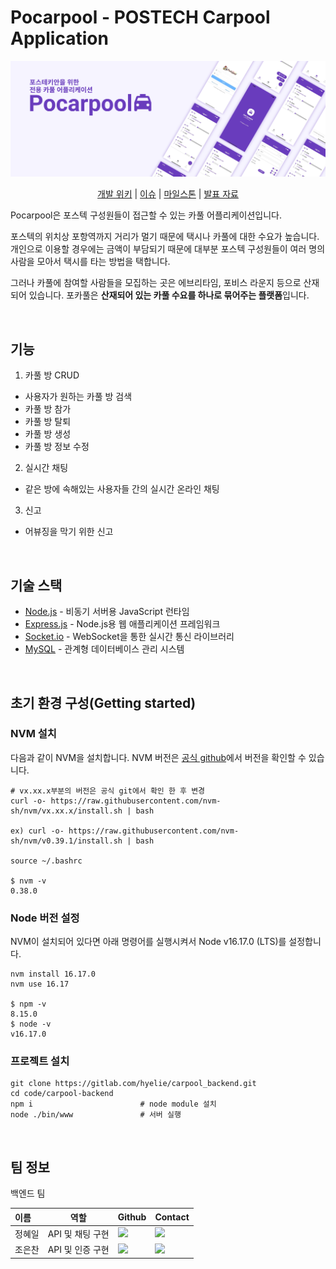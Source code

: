 # Pocarpool - POSTECH Carpool Application

<p align="center">
	<img src="./image/banner1.png">
</p>

<p align="center">
<a href="https://gitlab.com/hyelie/carpool_backend/-/wikis/home">개발 위키</a> 
| 
<a href="https://gitlab.com/hyelie/carpool_backend/-/issues">이슈</a> 
| 
<a href="https://gitlab.com/hyelie/carpool_backend/-/milestones">마일스톤</a> 
|
<a href="https://gitlab.com/hyelie/carpool_backend/-/blob/master/pocarpool_presentation.pdf">발표 자료</a> 
</p>

Pocarpool은 포스텍 구성원들이 접근할 수 있는 카풀 어플리케이션입니다.

포스텍의 위치상 포항역까지 거리가 멀기 때문에 택시나 카풀에 대한 수요가 높습니다. 개인으로 이용할 경우에는 금액이 부담되기 때문에 대부분 포스텍 구성원들이 여러 명의 사람을 모아서 택시를 타는 방법을 택합니다. 

그러나 카풀에 참여할 사람들을 모집하는 곳은 에브리타임, 포비스 라운지 등으로 산재되어 있습니다. 포카풀은 **산재되어 있는 카풀 수요를 하나로 묶어주는 플랫폼**입니다. 

<br>

## 기능
1. 카풀 방 CRUD
 - 사용자가 원하는 카풀 방 검색
 - 카풀 방 참가
 - 카풀 방 탈퇴
 - 카풀 방 생성
 - 카풀 방 정보 수정
2. 실시간 채팅
 - 같은 방에 속해있는 사용자들 간의 실시간 온라인 채팅
3. 신고
 - 어뷰징을 막기 위한 신고

 <br>

## 기술 스택
- [Node.js](https://nodejs.org/ko/) - 비동기 서버용 JavaScript 런타임
- [Express.js](https://expressjs.com/) - Node.js용 웹 애플리케이션 프레임워크
- [Socket.io](https://socket.io/) - WebSocket을 통한 실시간 통신 라이브러리
- [MySQL](https://www.mysql.com/) - 관계형 데이터베이스 관리 시스템

<br>

## 초기 환경 구성(Getting started)
### NVM 설치
다음과 같이 NVM을 설치합니다. NVM 버전은 [공식 github]((https://github.com/nvm-sh/nvm/#install--update-script))에서 버전을 확인할 수 있습니다.

```
# vx.xx.x부분의 버전은 공식 git에서 확인 한 후 변경
curl -o- https://raw.githubusercontent.com/nvm-sh/nvm/vx.xx.x/install.sh | bash

ex) curl -o- https://raw.githubusercontent.com/nvm-sh/nvm/v0.39.1/install.sh | bash

source ~/.bashrc

$ nvm -v
0.38.0
```

### Node 버전 설정
NVM이 설치되어 있다면 아래 명령어를 실행시켜서 Node v16.17.0 (LTS)를 설정합니다.
```
nvm install 16.17.0
nvm use 16.17

$ npm -v
8.15.0
$ node -v
v16.17.0
```

### 프로젝트 설치
```
git clone https://gitlab.com/hyelie/carpool_backend.git
cd code/carpool-backend
npm i                        # node module 설치
node ./bin/www               # 서버 실행
```

<br>

## 팀 정보
백엔드 팀

|이름|역할|Github|Contact|
|:---|----|----|----|
|정혜일|API 및 채팅 구현|<a href="https://github.com/hyelie"><img src="http://img.shields.io/badge/hyelie-green?style=social&logo=github"/></a>|<a href="mailto:hyelie@postech.ac.kr"><img src="https://img.shields.io/badge/hyelie@postech.ac.kr-green?logo=microsoft-outlook&style=social"/></a>|
|조은찬|API 및 인증 구현|<a href="https://github.com/Chipmunk-g4"><img src="http://img.shields.io/badge/Chipmunk_g4-green?style=social&logo=github"/></a>|<a href="mailto:eunchan9029@postech.ac.kr"><img src="https://img.shields.io/badge/eunchan9029@postech.ac.kr-green?logo=microsoft-outlook&style=social"/></a>|
